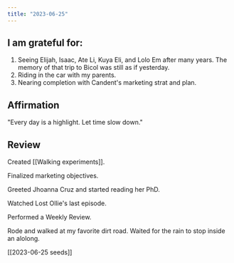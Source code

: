 ```yaml
---
title: "2023-06-25"
---
```

## I am grateful for:
1. Seeing Elijah, Isaac, Ate Li, Kuya Eli, and Lolo Em after many years. The memory of that trip to Bicol was still as if yesterday.
2. Riding in the car with my parents.
3. Nearing completion with Candent's marketing strat and plan.

## Affirmation

"Every day is a highlight. Let time slow down."

## Review

Created [[Walking experiments]].

Finalized marketing objectives.

Greeted Jhoanna Cruz and started reading her PhD.

Watched Lost Ollie's last episode.

Performed a Weekly Review.

Rode and walked at my favorite dirt road. Waited for the rain to stop inside an alolong.

[[2023-06-25 seeds]]